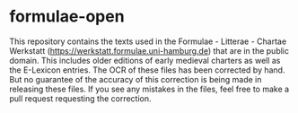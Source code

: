 # formulae-open
This repository contains the texts used in the Formulae - Litterae - Chartae Werkstatt (https://werkstatt.formulae.uni-hamburg.de) that are in the public domain. This includes older editions of early medieval charters as well as the E-Lexicon entries.
The OCR of these files has been corrected by hand. But no guarantee of the accuracy of this correction is being made in releasing these files. If you see any mistakes in the files, feel free to make a pull request requesting the correction.

